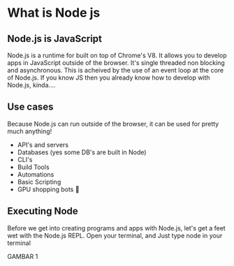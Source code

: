 # What is Node js

## Node.js is JavaScript

Node.js is a runtime for built on top of Chrome's V8. It allows you to develop apps in JavaScript outside of the browser. It's single threaded non blocking and asynchronous. This is acheived by the use of an event loop at the core of Node.js. If you know JS then you already know how to develop with Node.js, kinda....
## Use cases
Because Node.js can run outside of the browser, it can be used for pretty much anything!

- API's and servers
- Databases (yes some DB's are built in Node)
- CLI's
- Build Tools
- Automations
- Basic Scripting
- GPU shopping bots 👀

## Executing Node

Before we get into creating programs and apps with Node.js, let's get a feet wet with the Node.js REPL. 
Open your terminal, and Just type node in your terminal

GAMBAR 1

